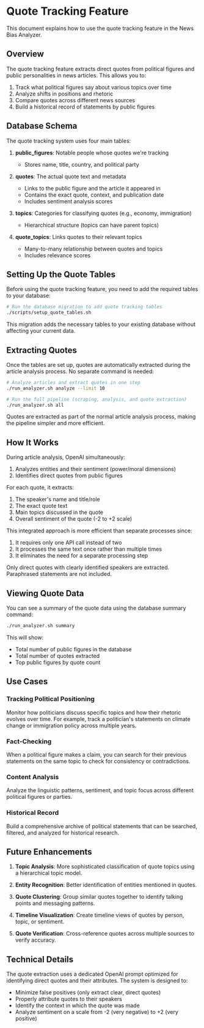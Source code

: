 # Quote Tracking Feature

This document explains how to use the quote tracking feature in the News Bias Analyzer.

## Overview

The quote tracking feature extracts direct quotes from political figures and public personalities in news articles. This allows you to:

1. Track what political figures say about various topics over time
2. Analyze shifts in positions and rhetoric
3. Compare quotes across different news sources
4. Build a historical record of statements by public figures

## Database Schema

The quote tracking system uses four main tables:

1. **public_figures**: Notable people whose quotes we're tracking
   - Stores name, title, country, and political party

2. **quotes**: The actual quote text and metadata
   - Links to the public figure and the article it appeared in
   - Contains the exact quote, context, and publication date
   - Includes sentiment analysis scores

3. **topics**: Categories for classifying quotes (e.g., economy, immigration)
   - Hierarchical structure (topics can have parent topics)

4. **quote_topics**: Links quotes to their relevant topics
   - Many-to-many relationship between quotes and topics
   - Includes relevance scores

## Setting Up the Quote Tables

Before using the quote tracking feature, you need to add the required tables to your database:

```bash
# Run the database migration to add quote tracking tables
./scripts/setup_quote_tables.sh
```

This migration adds the necessary tables to your existing database without affecting your current data.

## Extracting Quotes

Once the tables are set up, quotes are automatically extracted during the article analysis process. No separate command is needed:

```bash
# Analyze articles and extract quotes in one step
./run_analyzer.sh analyze --limit 10

# Run the full pipeline (scraping, analysis, and quote extraction)
./run_analyzer.sh all
```

Quotes are extracted as part of the normal article analysis process, making the pipeline simpler and more efficient.

## How It Works

During article analysis, OpenAI simultaneously:

1. Analyzes entities and their sentiment (power/moral dimensions)
2. Identifies direct quotes from public figures 

For each quote, it extracts:
1. The speaker's name and title/role
2. The exact quote text 
3. Main topics discussed in the quote
4. Overall sentiment of the quote (-2 to +2 scale)

This integrated approach is more efficient than separate processes since:
1. It requires only one API call instead of two
2. It processes the same text once rather than multiple times
3. It eliminates the need for a separate processing step

Only direct quotes with clearly identified speakers are extracted. Paraphrased statements are not included.

## Viewing Quote Data

You can see a summary of the quote data using the database summary command:

```bash
./run_analyzer.sh summary
```

This will show:
- Total number of public figures in the database
- Total number of quotes extracted
- Top public figures by quote count

## Use Cases

### Tracking Political Positioning

Monitor how politicians discuss specific topics and how their rhetoric evolves over time. For example, track a politician's statements on climate change or immigration policy across multiple years.

### Fact-Checking

When a political figure makes a claim, you can search for their previous statements on the same topic to check for consistency or contradictions.

### Content Analysis

Analyze the linguistic patterns, sentiment, and topic focus across different political figures or parties.

### Historical Record

Build a comprehensive archive of political statements that can be searched, filtered, and analyzed for historical research.

## Future Enhancements

1. **Topic Analysis**: More sophisticated classification of quote topics using a hierarchical topic model.

2. **Entity Recognition**: Better identification of entities mentioned in quotes.

3. **Quote Clustering**: Group similar quotes together to identify talking points and messaging patterns.

4. **Timeline Visualization**: Create timeline views of quotes by person, topic, or sentiment.

5. **Quote Verification**: Cross-reference quotes across multiple sources to verify accuracy.

## Technical Details

The quote extraction uses a dedicated OpenAI prompt optimized for identifying direct quotes and their attributes. The system is designed to:

- Minimize false positives (only extract clear, direct quotes)
- Properly attribute quotes to their speakers
- Identify the context in which the quote was made
- Analyze sentiment on a scale from -2 (very negative) to +2 (very positive)